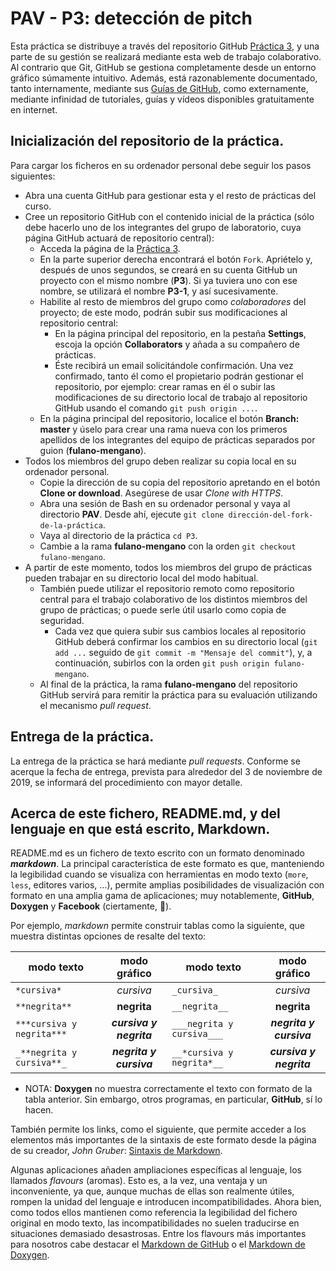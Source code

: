 PAV - P3: detección de pitch
============================

Esta práctica se distribuye a través del repositorio GitHub [Práctica 3](https://github.com/albino-pav/P3),
y una parte de su gestión se realizará mediante esta web de trabajo colaborativo.  Al contrario que Git,
GitHub se gestiona completamente desde un entorno gráfico súmamente intuitivo. Además, está razonablemente
documentado, tanto internamente, mediante sus [Guías de GitHub](https://guides.github.com/), como
externamente, mediante infinidad de tutoriales, guías y vídeos disponibles gratuitamente en internet.

## Inicialización del repositorio de la práctica.

Para cargar los ficheros en su ordenador personal debe seguir los pasos siguientes:

*	Abra una cuenta GitHub para gestionar esta y el resto de prácticas del curso.
*	Cree un repositorio GitHub con el contenido inicial de la práctica (sólo debe hacerlo uno de los
	integrantes del grupo de laboratorio, cuya página GitHub actuará de repositorio central):
	-	Acceda la página de la [Práctica 3](https://github.com/albino-pav/P3).
	-	En la parte superior derecha encontrará el botón `Fork`. Apriételo y, después de unos segundos, se
		creará en su cuenta GitHub un proyecto con el mismo nombre (**P3**). Si ya tuviera uno con ese 
		nombre, se utilizará el nombre **P3-1**, y así sucesivamente.
	-	Habilite al resto de miembros del grupo como *colaboradores* del proyecto; de este modo, podrán
		subir sus modificaciones al repositorio central:
		*	En la página principal del repositorio, en la pestaña **Settings**, escoja la opción 
			**Collaborators** y añada a su compañero de prácticas.
		*	Éste recibirá un email solicitándole confirmación. Una vez confirmado, tanto él como el
			propietario podrán gestionar el repositorio, por ejemplo: crear ramas en él o subir las
			modificaciones de su directorio local de trabajo al repositorio GitHub usando el comando
			`git push origin ...`.
	-	En la página principal del repositorio, localice el botón **Branch: master** y úselo para crear
		una rama nueva con los primeros apellidos de los integrantes del equipo de prácticas separados por
		guion (**fulano-mengano**).
*	Todos los miembros del grupo deben realizar su copia local en su ordenador personal.
	-	Copie la dirección de su copia del repositorio apretando en el botón **Clone or download**.
		Asegúrese de usar *Clone with HTTPS*.
	-	Abra una sesión de Bash en su ordenador personal y vaya al directorio **PAV**. Desde ahí, ejecute
		`git clone dirección-del-fork-de-la-práctica`.
	-	Vaya al directorio de la práctica `cd P3`.
	-	Cambie a la rama **fulano-mengano** con la orden `git checkout fulano-mengano`.
*	A partir de este momento, todos los miembros del grupo de prácticas pueden trabajar en su directorio
	local del modo habitual.
	-	También puede utilizar el repositorio remoto como repositorio central para el trabajo colaborativo
		de los distintos miembros del grupo de prácticas; o puede serle útil usarlo como copia de seguridad.
		*	Cada vez que quiera subir sus cambios locales al repositorio GitHub deberá confirmar los
			cambios en su directorio local (`git add ...` seguido de `git commit -m "Mensaje del commit"`),
			y, a continuación, subirlos con la orden `git push origin fulano-mengano`.
	-	Al final de la práctica, la rama **fulano-mengano** del repositorio GitHub servirá para remitir la 
		práctica para su evaluación utilizando el mecanismo *pull request*.

## Entrega de la práctica.

La entrega de la práctica se hará mediante _pull requests_. Conforme se acerque la fecha de entrega,
prevista para alrededor del 3 de noviembre de 2019, se informará del procedimiento con mayor detalle.

## Acerca de este fichero, README.md, y del lenguaje en que está escrito, Markdown.

README.md es un fichero de texto escrito con un formato denominado _**markdown**_. La principal
característica de este formato es que, manteniendo la legibilidad cuando se visualiza con herramientas en 
modo texto (`more`, `less`, editores varios, ...), permite amplias posibilidades de visualización con
formato en una amplia gama de aplicaciones; muy notablemente, **GitHub**, **Doxygen** y **Facebook**
(ciertamente, :eyes:).

Por ejemplo, _markdown_ permite construir tablas como la siguiente, que muestra distintas opciones de
resalte del texto:

modo texto               |modo gráfico           |modo texto                |modo gráfico
-------------------------| :-------------------: |--------------------------| :--------------------:
`*cursiva*`              |*cursiva*              |`_cursiva_`               |_cursiva_              
`**negrita**`            |**negrita**            |`__negrita__`             |__negrita__            
`***cursiva y negrita***`|***cursiva y negrita***|`___negrita y cursiva___` |___negrita y cursiva___
`_**negrita y cursiva**_`|__*negrita y cursiva*__|`__*cursiva y negrita*__ `|_**cursiva y negrita**_

- NOTA: **Doxygen** no muestra correctamente el texto con formato de la tabla anterior. Sin embargo, otros
  programas, en particular, **GitHub**, sí lo hacen.

También permite los links, como el siguiente, que permite acceder a los elementos más importantes de la 
sintaxis de este formato desde la página de su creador, _John Gruber_:
[Sintaxis de Markdown](https://daringfireball.net/projects/markdown/syntax).

Algunas aplicaciones añaden ampliaciones específicas al lenguaje, los llamados _flavours_ (aromas). Esto
es, a la vez, una ventaja y un inconveniente, ya que, aunque muchas de ellas son realmente útiles, rompen
la unidad del lenguaje e introducen incompatibilidades. Ahora bien, como todos ellos mantienen como
referencia la legibilidad del fichero original en modo texto, las incompatibilidades no suelen traducirse
en situaciones demasiado desastrosas. Entre los flavours más importantes para nosotros cabe destacar el
[Markdown de GitHub](https://guides.github.com/features/mastering-markdown/) o el
[Markdown de Doxygen](http://www.doxygen.nl/manual/markdown.html).
